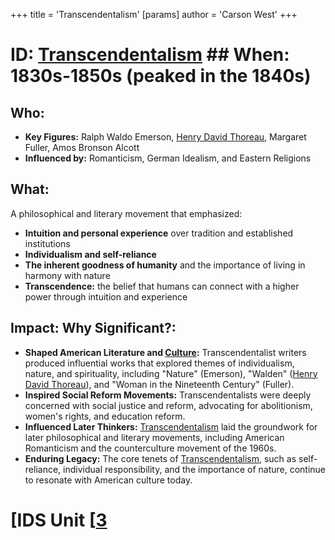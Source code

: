 +++
 title = 'Transcendentalism'
[params]
	author = 'Carson West'
+++
# ID: [Transcendentalism](./../transcendentalism/) ## When: 1830s-1850s (peaked in the 1840s)
## Who: 
* **Key Figures:** Ralph Waldo Emerson, [Henry David Thoreau](./../henry-david-thoreau/), Margaret Fuller, Amos Bronson Alcott
* **Influenced by:**  Romanticism, German Idealism, and Eastern Religions
## What:
A philosophical and literary movement that emphasized:
* **Intuition and personal experience** over tradition and established institutions
* **Individualism and self-reliance** 
* **The inherent goodness of humanity** and the importance of living in harmony with nature
* **Transcendence:** the belief that humans can connect with a higher power through intuition and experience 
## Impact: Why Significant?:
* **Shaped American Literature and [Culture](./../culture/):** Transcendentalist writers produced influential works that explored themes of individualism, nature, and spirituality, including "Nature" (Emerson), "Walden" ([Henry David Thoreau](./../henry-david-thoreau/)), and "Woman in the Nineteenth Century" (Fuller).
* **Inspired Social Reform Movements:** Transcendentalists were deeply concerned with social justice and reform, advocating for abolitionism, women's rights, and education reform. 
* **Influenced Later Thinkers:** [Transcendentalism](./../transcendentalism/) laid the groundwork for later philosophical and literary movements, including  American Romanticism and the counterculture movement of the 1960s. 
* **Enduring Legacy:** The core tenets of [Transcendentalism](./../transcendentalism/), such as self-reliance, individual responsibility, and the importance of nature, continue to resonate with American culture today. 

# [IDS Unit [[3](./../ids-unit-[[3/)
